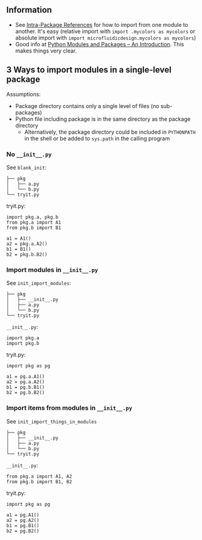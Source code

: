 ## Information

- See [Intra-Package References](https://docs.python.org/3.6/tutorial/modules.html#intra-package-references) for how to import from one module to another. It's easy (relative import with `import .mycolors as mycolors` or absolute import with `import microfluidicdesign.mycolors as mycolors`)
- Good info at [Python Modules and Packages – An Introduction](https://realpython.com/python-modules-packages/). This makes things very clear.

## 3 Ways to import modules in a single-level package

Assumptions:

- Package directory contains only a single level of files (no sub-packages)
- Python file including package is in the same directory as the package directory
    - Alternatively, the package directory could be included in `PYTHONPATH` in the shell or be added to `sys.path` in the calling program

### No `__init__.py`

See `blank_init`:

    ├── pkg
    │   ├── a.py
    │   └── b.py
    └── tryit.py

tryit.py:

    import pkg.a, pkg.b
    from pkg.a import A1
    from pkg.b import B1
    
    a1 = A1()
    a2 = pkg.a.A2()
    b1 = B1()
    b2 = pkg.b.B2()


### Import modules in `__init__.py`

See `init_import_modules`:

    ├── pkg
    │   ├── __init__.py
    │   ├── a.py
    │   └── b.py
    └── tryit.py

`__init__.py`:
    
    import pkg.a
    import pkg.b

tryit.py:

    import pkg as pg
    
    a1 = pg.a.A1()
    a2 = pg.a.A2()
    b1 = pg.b.B1()
    b2 = pg.b.B2()


### Import items from modules in `__init__.py`

See `init_import_things_in_modules`

    ├── pkg
    │   ├── __init__.py
    │   ├── a.py
    │   └── b.py
    └── tryit.py


`__init__.py`:
    
    from pkg.a import A1, A2
    from pkg.b import B1, B2

tryit.py:
        
    import pkg as pg
    
    a1 = pg.A1()
    a2 = pg.A2()
    b1 = pg.B1()
    b2 = pg.B2()



